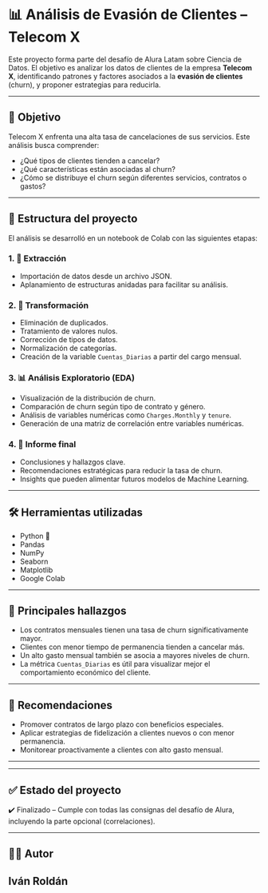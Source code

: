 # 📊 Análisis de Evasión de Clientes – Telecom X

Este proyecto forma parte del desafío de Alura Latam sobre Ciencia de Datos. El objetivo es analizar los datos de clientes de la empresa **Telecom X**, identificando patrones y factores asociados a la **evasión de clientes** (churn), y proponer estrategias para reducirla.

---

## 🧠 Objetivo

Telecom X enfrenta una alta tasa de cancelaciones de sus servicios. Este análisis busca comprender:

- ¿Qué tipos de clientes tienden a cancelar?
- ¿Qué características están asociadas al churn?
- ¿Cómo se distribuye el churn según diferentes servicios, contratos o gastos?

---

## 📁 Estructura del proyecto

El análisis se desarrolló en un notebook de Colab con las siguientes etapas:

### 1. 📌 Extracción
- Importación de datos desde un archivo JSON.
- Aplanamiento de estructuras anidadas para facilitar su análisis.

### 2. 🔧 Transformación
- Eliminación de duplicados.
- Tratamiento de valores nulos.
- Corrección de tipos de datos.
- Normalización de categorías.
- Creación de la variable `Cuentas_Diarias` a partir del cargo mensual.

### 3. 📊 Análisis Exploratorio (EDA)
- Visualización de la distribución de churn.
- Comparación de churn según tipo de contrato y género.
- Análisis de variables numéricas como `Charges.Monthly` y `tenure`.
- Generación de una matriz de correlación entre variables numéricas.

### 4. 📄 Informe final
- Conclusiones y hallazgos clave.
- Recomendaciones estratégicas para reducir la tasa de churn.
- Insights que pueden alimentar futuros modelos de Machine Learning.

---

## 🛠️ Herramientas utilizadas

- Python 🐍
- Pandas
- NumPy
- Seaborn
- Matplotlib
- Google Colab

---

## 📌 Principales hallazgos

- Los contratos mensuales tienen una tasa de churn significativamente mayor.
- Clientes con menor tiempo de permanencia tienden a cancelar más.
- Un alto gasto mensual también se asocia a mayores niveles de churn.
- La métrica `Cuentas_Diarias` es útil para visualizar mejor el comportamiento económico del cliente.

---

## 🚀 Recomendaciones

- Promover contratos de largo plazo con beneficios especiales.
- Aplicar estrategias de fidelización a clientes nuevos o con menor permanencia.
- Monitorear proactivamente a clientes con alto gasto mensual.

---

---

## ✅ Estado del proyecto

✔️ Finalizado – Cumple con todas las consignas del desafío de Alura, incluyendo la parte opcional (correlaciones).

---

## 🧑‍💻 Autor

Iván Roldán
---
